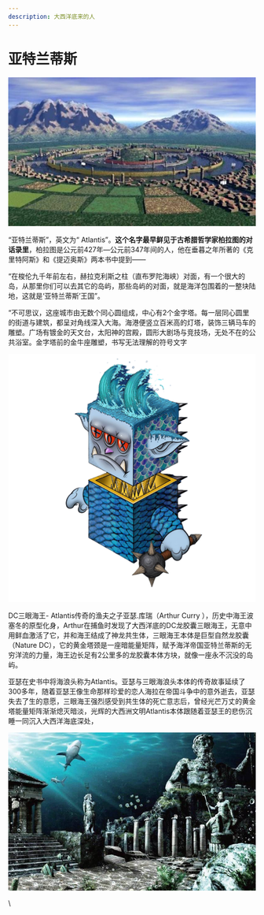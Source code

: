 ```yaml
---
description: 大西洋底来的人
---
```


# 亚特兰蒂斯

![](../.gitbook/assets/3.jpeg)

“亚特兰蒂斯”，英文为“ Atlantis”。**这个名字最早鲜见于古希腊哲学家柏拉图的对话录里**，柏拉图是公元前427年—公元前347年间的人，他在垂暮之年所著的《克里特阿斯》和《提迈奥斯》两本书中提到——

“在梭伦九千年前左右，赫拉克利斯之柱（直布罗陀海峡）对面，有一个很大的岛，从那里你们可以去其它的岛屿，那些岛屿的对面，就是海洋包围着的一整块陆地，这就是‘亚特兰蒂斯’王国”。

“不可思议，这座城市由无数个同心圆组成，中心有2个金字塔。每一层同心圆里的街道与建筑，都呈对角线深入大海。海港便竖立百米高的灯塔，装饰三辆马车的雕塑。广场有镀金的天文台，太阳神的宫殿，圆形大剧场与竞技场，无处不在的公共浴室。金字塔前的金牛座雕塑，书写无法理解的符号文字

![three-eyed sea king  三眼海王](../.gitbook/assets/129.png)

DC三眼海王- Atlantis传奇的渔夫之子亚瑟.库瑞（Arthur Curry ），历史中海王波塞冬的原型化身，Arthur在捕鱼时发现了大西洋底的DC龙胶囊三眼海王，无意中用鲜血激活了它，并和海王结成了神龙共生体，三眼海王本体是巨型自然龙胶囊（Nature DC），它的黄金塔颈是一座暗能量矩阵，赋予海洋帝国亚特兰蒂斯的无穷洋流的力量，海王边长足有2公里多的龙胶囊本体方块，就像一座永不沉没的岛屿。

亚瑟在史书中将海浪头称为Atlantis。亚瑟与三眼海浪头本体的传奇故事延续了300多年，随着亚瑟王像生命那样珍爱的恋人海拉在帝国斗争中的意外逝去，亚瑟失去了生的意愿，三眼海王强烈感受到共生体的死亡意志后，曾经光芒万丈的黄金塔能量矩阵渐渐熄灭暗淡，光辉的大西洲文明Atlantis本体跟随着亚瑟王的悲伤沉睡一同沉入大西洋海底深处，

![](<../.gitbook/assets/2 (1).jpeg>)





\




